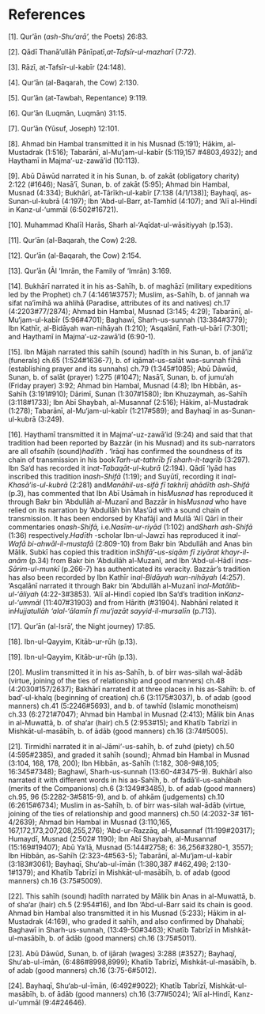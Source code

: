 References
==========

[1]. Qur’ān (*ash-Shu‘arā’,* the Poets) 26:83.

[2]. Qādī Thanā’ullāh Pānīpatī,*at-Tafsīr-ul-mazharī* (7:72).

[3]. Rāzī, at-Tafsīr-ul-kabīr (24:148).

[4]. Qur’ān (al-Baqarah, the Cow) 2:130.

[5]. Qur’ān (at-Tawbah, Repentance) 9:119.

[6]. Qur’ān (Luqmān, Luqmān) 31:15.

[7]. Qur’ān (Yūsuf, Joseph) 12:101.

[8]. Ahmad bin Hambal transmitted it in his Musnad (5:191); Hākim,
al-Mustadrak (1:516); Tabarānī, al-Mu‘jam-ul-kabīr (5:119,157
\#4803,4932); and Haythamī in Majma‘-uz-zawā’id (10:113).

[9]. Abū Dāwūd narrated it in his Sunan, b. of zakāt (obligatory
charity) 2:122 (\#1646); Nasā’ī, Sunan, b. of zakāt (5:95); Ahmad bin
Hambal, Musnad (4:334); Bukhārī, at-Tārīkh-ul-kabīr [7:138 (4/1/138)];
Bayhaqī, as-Sunan-ul-kubrā (4:197); Ibn ‘Abd-ul-Barr, at-Tamhīd (4:107);
and ‘Alī al-Hindī in Kanz-ul-‘ummāl (6:502\#16721).

[10]. Muhammad Khalīl Harās, Sharh al-‘Aqīdat-ul-wāsitiyyah (p.153).

[11]. Qur’ān (al-Baqarah, the Cow) 2:28.

[12]. Qur’ān (al-Baqarah, the Cow) 2:154.

[13]. Qur’ān (Āl ‘Imrān, the Family of ‘Imrān) 3:169.

[14]. Bukhārī narrated it in his as-Sahīh, b. of maghāzī (military
expeditions led by the Prophet) ch.7 (4:1461\#3757); Muslim, as-Sahīh,
b. of jannah wa sifat na‘īmihā wa ahlihā (Paradise, attributes of its
and natives) ch.17 (4:2203\#77/2874); Ahmad bin Hambal, Musnad (3:145;
4:29); Tabarānī, al-Mu‘jam-ul-kabīr (5:96\#4701); Baghawī,
Sharh-us-sunnah (13:384\#3779); Ibn Kathīr, al-Bidāyah wan-nihāyah
(1:210); ‘Asqalānī, Fath-ul-bārī (7:301); and Haythamī in
Majma‘-uz-zawā’id (6:90-1).

[15]. Ibn Mājah narrated this sahīh (sound) hadīth in his Sunan, b. of
janā’iz (funerals) ch.65 (1:524\#1636-7), b. of iqāmat-us-salāt
was-sunnah fīhā (establishing prayer and its sunnahs) ch.79
(1:345\#1085); Abū Dāwūd, Sunan, b. of salāt (prayer) 1:275 (\#1047);
Nasā’ī, Sunan, b. of jumu‘ah (Friday prayer) 3:92; Ahmad bin Hambal,
Musnad (4:8); Ibn Hibbān, as-Sahīh (3:191\#910); Dārimī, Sunan
(1:307\#1580); Ibn Khuzaymah, as-Sahīh (3:118\#1733); Ibn Abī Shaybah,
al-Musannaf (2:516); Hākim, al-Mustadrak (1:278); Tabarānī,
al-Mu‘jam-ul-kabīr (1:217\#589); and Bayhaqī in as-Sunan-ul-kubrā
(3:249).

[16]. Haythamī transmitted it in Majma‘-uz-zawā’id (9:24) and said that
that tradition had been reported by Bazzār (in his Musnad) and its
sub-narrators are all of*sahīh* (sound)*hadīth* . ‘Irāqī has confirmed
the soundness of its chain of transmission in his book*Tarh-ut-tathrīb
fī sharh-it-taqrīb* (3:297). Ibn Sa‘d has recorded it
in*at-Tabaqāt-ul-kubrā* (2:194). Qādī ‘Iyād has inscribed this tradition
in*ash-Shifā* (1:19); and Suyūtī, recording it in*al-Khasā’is-ul-kubrā*
(2:281) and*Manāhil-us-sifā fī takhrīj ahādīth ash-Shifā* (p.3), has
commented that Ibn Abī Usāmah in his*Musnad* has reproduced it through
Bakr bin ‘Abdullāh al-Muzanī and Bazzār in his*Musnad* who have relied
on its narration by ‘Abdullāh bin Mas‘ūd with a sound chain of
transmission. It has been endorsed by Khafājī and Mullā ‘Alī Qārī in
their commentaries on*ash-Shifā,* i.e.*Nasīm-ur-riyād* (1:102) and*Sharh
ash-Shifā* (1:36) respectively.*Hadīth* -scholar Ibn-ul-Jawzī has
reproduced it in*al-Wafā bi-ahwāl-il-mustafā* (2:809-10) from Bakr bin
‘Abdullāh and Anas bin Mālik. Subkī has copied this tradition
in*Shifā’-us-siqām fī ziyārat khayr-il-anām* (p.34) from Bakr bin
‘Abdullāh al-Muzanī, and Ibn ‘Abd-ul-Hādī in*as-Sārim-ul-munkī*
(p.266-7) has authenticated its veracity. Bazzār’s tradition has also
been recorded by Ibn Kathīr in*al-Bidāyah wan-nihāyah* (4:257).
‘Asqalānī narrated it through Bakr bin ‘Abdullāh al-Muzanī
in*al-Matālib-ul-‘āliyah* (4:22-3\#3853). ‘Alī al-Hindī copied Ibn
Sa‘d’s tradition in*Kanz-ul-‘ummāl* (11:407\#31903) and from Hārith
(\#31904). Nabhānī related it in*Hujjatullāh ‘alal-‘ālamīn fī mu‘jazāt
sayyid-il-mursalīn* (p.713).

[17]. Qur’ān (al-Isrā’, the Night journey) 17:85.

[18]. Ibn-ul-Qayyim, Kitāb-ur-rūh (p.13).

[19]. Ibn-ul-Qayyim, Kitāb-ur-rūh (p.13).

[20]. Muslim transmitted it in his as-Sahīh, b. of birr was-silah
wal-ādāb (virtue, joining of the ties of relationship and good manners)
ch.48 (4:2030\#157/2637); Bakhārī narrated it at three places in his
as-Sahīh: b. of bad’-ul-khalq (beginning of creation) ch.6
(3:1175\#3037), b. of adab (good manners) ch.41 (5:2246\#5693), and b.
of tawhīd (Islamic monotheism) ch.33 (6:2721\#7047); Ahmad bin Hambal in
Musnad (2:413); Mālik bin Anas in al-Muwattā, b. of sha‘ar (hair) ch.5
(2:953\#15); and Khatīb Tabrīzī in Mishkāt-ul-masābīh, b. of ādāb (good
manners) ch.16 (3:74\#5005).

[21]. Tirmidhī narrated it in al-Jāmi‘-us-sahīh, b. of zuhd (piety)
ch.50 (4:595\#2385), and graded it sahīh (sound); Ahmad bin Hambal in
Musnad (3:104, 168, 178, 200); Ibn Hibbān, as-Sahīh (1:182,
308-9\#8,105; 16:345\#7348); Baghawī, Sharh-us-sunnah (13:60-4\#3475-9).
Bukhārī also narrated it with different words in his as-Sahīh, b. of
fadā’il-us-sahābah (merits of the Companions) ch.6 (3:1349\#3485), b. of
adab (good manners) ch.95, 96 (5:2282-3\#5815-9), and b. of ahkām
(judgements) ch.10 (6:2615\#6734); Muslim in as-Sahīh, b. of birr
was-silah wal-ādāb (virtue, joining of the ties of relationship and good
manners) ch.50 (4:2032-3\# 161-4/2639); Ahmad bin Hambal in Musnad
(3:110,165, 167,172,173,207,208,255,276); ‘Abd-ur-Razzāq, al-Musannaf
(11:199\#20317); Humaydī, Musnad (2:502\# 1190); Ibn Abī Shaybah,
al-Musannaf (15:169\#19407); Abū Ya‘lā, Musnad (5:144\#2758; 6:
36,256\#3280-1, 3557); Ibn Hibbān, as-Sahīh (2:323-4\#563-5); Tabarānī,
al-Mu‘jam-ul-kabīr (3:183\#3061); Bayhaqī, Shu‘ab-ul-īmān (1:380,387
\#462,498; 2:130-1\#1379); and Khatīb Tabrīzī in Mishkāt-ul-masābīh, b.
of adab (good manners) ch.16 (3:75\#5009).

[22]. This sahīh (sound) hadīth narrated by Mālik bin Anas in
al-Muwattā, b. of sha‘ar (hair) ch.5 (2:954\#16), and Ibn ‘Abd-ul-Barr
said its chain is good. Ahmad bin Hambal also transmitted it in his
Musnad (5:233); Hākim in al-Mustadrak (4:169), who graded it sahīh, and
also confirmed by Dhahabī; Baghawī in Sharh-us-sunnah, (13:49-50\#3463);
Khatīb Tabrīzī in Mishkāt-ul-masābīh, b. of ādāb (good manners) ch.16
(3:75\#5011).

[23]. Abū Dāwūd, Sunan, b. of ijārah (wages) 3:288 (\#3527); Bayhaqī,
Shu‘ab-ul-īmān, (6:486\#8998,8999); Khatīb Tabrīzī, Mishkāt-ul-masābīh,
b. of adab (good manners) ch.16 (3:75-6\#5012).

[24]. Bayhaqī, Shu‘ab-ul-īmān, (6:492\#9022); Khatīb Tabrīzī,
Mishkāt-ul-masābīh, b. of ādāb (good manners) ch.16 (3:77\#5024); ‘Alī
al-Hindī, Kanz-ul-‘ummāl (9:4\#24646).


